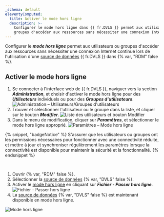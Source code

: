 ```yaml
---
_schema: default
eleventyComputed:
  title: Activer le mode hors ligne
  description: >-
    Configurer le mode hors ligne dans {{ fr.DVLS }} permet aux utilisateurs ou
    groupes d'accéder aux ressources sans nécessiter une connexion Internet continue.
---
```

Configurer le ***mode hors ligne*** permet aux utilisateurs ou groupes d'accéder aux ressources sans nécessiter une connexion Internet continue lors de l'utilisation d'une [source de données](/rdm/concepts/basic-concepts/data-sources/) {{ fr.DVLS }} dans {% var, "RDM" false %}.

## Activer le mode hors ligne

1. Se connecter à l'interface web de {{ fr.DVLS }}, naviguer vers la section ***Administration***, et choisir d'activer le mode hors ligne pour des ***Utilisateurs*** individuels ou pour des ***Groupes d'utilisateurs***. ![Administration – Utilisateurs/Groupes d'utilisateurs](https://cdnweb.devolutions.net/docs/DVLS4018_2024_1.png)
2. Trouver et sélectionner l'utilisateur ou le groupe dans la liste, et cliquer sur le bouton ***Modifier***. ![Liste des utilisateurs et bouton Modifier](https://cdnweb.devolutions.net/docs/DVLS6078_2024_1.png)
3. Dans le menu de modification, cliquer sur ***Paramètres***, et sélectionner le mode hors ligne approprié. ![Paramètres – Mode hors ligne](https://cdnweb.devolutions.net/docs/DVLS4021_2024_1.png)

{% snippet, "badgeNotice" %}
S'assurer que les utilisateurs ou groupes ont les permissions nécessaires pour fonctionner avec une connectivité réduite, et mettre à jour et synchroniser régulièrement les paramètres lorsque la connectivité est disponible pour maintenir la sécurité et la fonctionnalité.
{% endsnippet %}

&nbsp;

1. Ouvrir {% var, "RDM" false %}.
2. Sélectionner la [source de données](/concepts/basic-concepts/data-sources/) {% var, "DVLS" false %}.
3. Activer le [mode hors ligne](/rdm/concepts/intermediate-concepts/offline/) en cliquant sur ***Fichier - Passer hors ligne***.![Fichier - Passer hors ligne](https://cdnweb.devolutions.net/docs/RDMW6096_2024_2.png)
4. La [source de données](/concepts/basic-concepts/data-sources/) {% var, "DVLS" false %} est maintenant disponible en mode hors ligne.

![Mode hors ligne](https://cdnweb.devolutions.net/docs/RDMW6097_2024_2.png)
